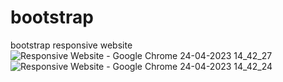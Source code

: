 # bootstrap
bootstrap responsive website
![Responsive Website - Google Chrome 24-04-2023 14_42_27](https://user-images.githubusercontent.com/54906865/233952887-a5d9a34c-3d31-4c62-a05b-31fe1d63b55e.png)
![Responsive Website - Google Chrome 24-04-2023 14_42_24](https://user-images.githubusercontent.com/54906865/233952910-d7dadcb6-7064-420c-b9ae-ebb2d3fe92a6.png)
